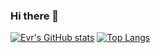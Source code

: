 ### Hi there 👋

[![Evr's GitHub stats](https://github-readme-stats.vercel.app/api?username=eurror)](https://github.com/anuraghazra/github-readme-stats)
[![Top Langs](https://github-readme-stats.vercel.app/api/top-langs/?username=eurror&layout=compact&text_color=daf7dc&bg_color=151515)](https://github.com/devSouvik/github-readme-stats)

